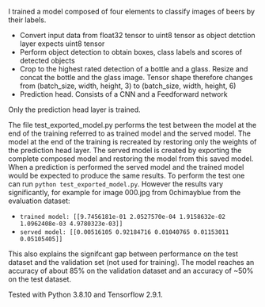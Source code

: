 I trained a model composed of four elements to classify images of beers by their labels.
* Convert input data from float32 tensor to uint8 tensor as object detction layer expects uint8 tensor
* Perform object detection to obtain boxes, class labels and scores of detected objects
* Crop to the highest rated detection of a bottle and a glass. Resize and concat the bottle and the glass image. Tensor shape therefore changes from (batch_size, width, height, 3) to (batch_size, width, height, 6)
* Prediction head. Consists of a CNN and a Feedforward network

Only the prediction head layer is trained.

The file test_exported_model.py performs the test between the model at the end of the training referred to as trained model and the served model.
The model at the end of the training is recreated by restoring only the weights of the prediction head layer.
The served model is created by exporting the complete composed model and restoring the model from this saved model.
When a prediction is performed the served model and the trained model would be expected to produce the same results.
To perform the test one can run `python test_exported_model.py`. However the results vary significantly, for example for image 000.jpg from 0chimayblue from the evaluation dataset:
* `trained model: [[9.7456181e-01 2.0527570e-04 1.9158632e-02 1.0962408e-03 4.9780323e-03]]`
* `served model: [[0.00516105 0.92184716 0.01040765 0.01153011 0.05105405]]`

This also explains the signifcant gap between performance on the test dataset and the validation set (not used for training). The model reaches an accuracy of about 85% on the validation dataset and an accuracy of ~50% on the test dataset.

Tested with Python 3.8.10 and Tensorflow 2.9.1.

